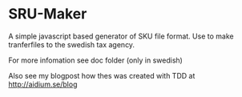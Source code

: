 SRU-Maker
==========

A simple javascript based generator of SKU file format. Use to make tranferfiles to the swedish tax agency.

For more infomation see doc folder (only in swedish)

Also see my blogpost how thes was created with TDD at http://aidium.se/blog
